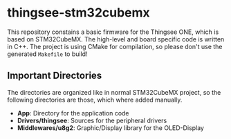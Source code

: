 # thingsee-stm32cubemx

This repository constains a basic firmware for the Thingsee ONE, which is based on STM32CubeMX.
The high-level and board specific code is written in C++.
The project is using CMake for compilation, so please don't use the generated `Makefile` to build!

## Important Directories

The directories are organized like in normal STM32CubeMX project, so the following directories are those, which where added manually.

* **App**: Directory for the application code
* **Drivers/thingsee**: Sources for the peripheral drivers
* **Middlewares/u8g2**: Graphic/Display library for the OLED-Display